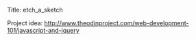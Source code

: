 Title: etch_a_sketch

Project idea: http://www.theodinproject.com/web-development-101/javascript-and-jquery





